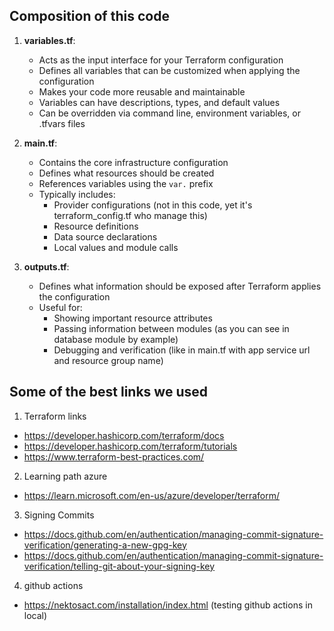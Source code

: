 ## Composition of this code

1. **variables.tf**:
   - Acts as the input interface for your Terraform configuration
   - Defines all variables that can be customized when applying the configuration
   - Makes your code more reusable and maintainable
   - Variables can have descriptions, types, and default values
   - Can be overridden via command line, environment variables, or .tfvars files

2. **main.tf**:
   - Contains the core infrastructure configuration
   - Defines what resources should be created
   - References variables using the `var.` prefix
   - Typically includes:
     - Provider configurations (not in this code, yet it's terraform_config.tf who manage this)
     - Resource definitions
     - Data source declarations
     - Local values and module calls

3. **outputs.tf**:
   - Defines what information should be exposed after Terraform applies the configuration
   - Useful for:
     - Showing important resource attributes
     - Passing information between modules (as you can see in database module by example)
     - Debugging and verification (like in main.tf with app service url and resource group name)

## Some of the best links we used

1. Terraform links
  - https://developer.hashicorp.com/terraform/docs
  - https://developer.hashicorp.com/terraform/tutorials
  - https://www.terraform-best-practices.com/

2. Learning path azure
  - https://learn.microsoft.com/en-us/azure/developer/terraform/

3. Signing Commits
  - https://docs.github.com/en/authentication/managing-commit-signature-verification/generating-a-new-gpg-key
  - https://docs.github.com/en/authentication/managing-commit-signature-verification/telling-git-about-your-signing-key

4. github actions
  - https://nektosact.com/installation/index.html (testing github actions in local)
